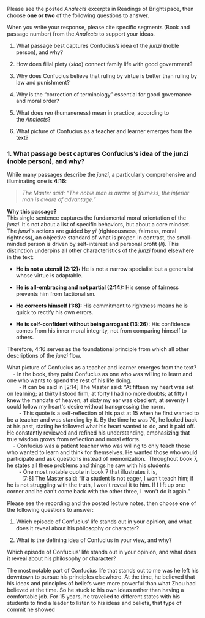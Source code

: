 Please see the posted _Analects_ excerpts in Readings of Brightspace, then choose **one or two** of the following questions to answer.

When you write your response, please cite specific segments (Book and passage number) from the _Analects_ to support your ideas.

1. What passage best captures Confucius’s idea of the _junzi_ (noble person), and why?
    
2. How does filial piety (_xiao_) connect family life with good government?
    
3. Why does Confucius believe that ruling by virtue is better than ruling by law and punishment?
    
4. Why is the “correction of terminology” essential for good governance and moral order?
    
5. What does _ren_ (humaneness) mean in practice, according to the _Analects_?
    
6. What picture of Confucius as a teacher and learner emerges from the text?

### 1. What passage best captures Confucius’s idea of the junzi (noble person), and why?

While many passages describe the _junzi_, a particularly comprehensive and illuminating one is **4:16**:

> _The Master said: “The noble man is aware of fairness, the inferior man is aware of advantage.”_

**Why this passage?**  
This single sentence captures the fundamental moral orientation of the _junzi_. It's not about a list of specific behaviors, but about a core mindset. The _junzi_'s actions are guided by _yi_ (righteousness, fairness, moral rightness), an objective standard of what is proper. In contrast, the small-minded person is driven by self-interest and personal profit (_li_). This distinction underpins all other characteristics of the _junzi_ found elsewhere in the text:

- **He is not a utensil (2:12):** He is not a narrow specialist but a generalist whose virtue is adaptable.
    
- **He is all-embracing and not partial (2:14):** His sense of fairness prevents him from factionalism.
    
- **He corrects himself (1:8):** His commitment to rightness means he is quick to rectify his own errors.
    
- **He is self-confident without being arrogant (13:26):** His confidence comes from his inner moral integrity, not from comparing himself to others.
    

Therefore, 4:16 serves as the foundational principle from which all other descriptions of the _junzi_ flow.


What picture of Confucius as a teacher and learner emerges from the text?  
    - In the book, they paint Confucius as one who was willing to learn and one who wants to spend the rest of his life doing.   
        - It can be said in [2:14] The Master said: “At fifteen my heart was set on learning; at thirty I stood firm; at forty I had no more doubts; at fifty I knew the mandate of heaven; at sixty my ear was obedient; at seventy I could follow my heart's desire without transgressing the norm.  
        - This quote is a self-reflection of his past at 15 when he first wanted to be a teacher and was standing by it. By the time he was 70, he looked back at his past, stating he followed what his heart wanted to do, and it paid off. He constantly reviewed and refined his understanding, emphasizing that true wisdom grows from reflection and moral efforts.  
    - Confucius was a patient teacher who was willing to only teach those who wanted to learn and think for themselves. He wanted those who would participate and ask questions instead of memorization.  Throughout book 7, he states all these problems and things he saw with his students  
        - One most notable quote in book 7 that illustrates it is,   
          [7:8] The Master said: “If a student is not eager, I won't teach him; if he is not struggling with the truth, I won't reveal it to him. If I lift up one corner and he can't come back with the other three, I  won't do it again.”

Please see the recording and the posted lecture notes, then choose **one** of the following questions to answer:

1. Which episode of Confucius’ life stands out in your opinion, and what does it reveal about his philosophy or character?
    
2. What is the defining idea of Confucius in your view, and why?


Which episode of Confucius’ life stands out in your opinion, and what does it reveal about his philosophy or character?

The most notable part of Confucius life that stands out to me was he left his downtown to pursue his principles elsewhere. At the time, he believed that his ideas and principles of beliefs were more powerful than what Zhou had believed at the time. So he stuck to his own ideas rather than having a comfortable job. For 15 years, he travelled to different states with his students to find a leader to listen to his ideas and beliefs, that type of commit he showed 